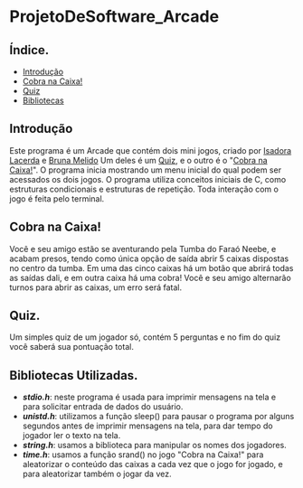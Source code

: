 # ProjetoDeSoftware_Arcade

## Índice.
* [Introdução](#Introdução)
* [Cobra na Caixa!](#Cobra-na-Caixa)
* [Quiz](#Quiz)
* [Bibliotecas](#Bibliotecas-Utilizadas)

## Introdução
Este programa é um Arcade que contém dois mini jogos, criado por [Isadora Lacerda](https://github.com/isa-lacerda) e [Bruna Melido](https://github.com/BrunaMelido) Um deles é um [Quiz](#Quiz), e o outro é o "[Cobra na Caixa!](#Cobra-na-Caixa)". O programa inicia mostrando um menu inicial do qual podem ser acessados os dois jogos. O programa utiliza conceitos iniciais de C, como estruturas condicionais e estruturas de repetição. Toda interação com o jogo é feita pelo terminal.
## Cobra na Caixa!
 Você e seu amigo estão se aventurando pela Tumba do Faraó Neebe, e acabam presos, tendo como única opção de saída abrir 5 caixas dispostas no centro da tumba.
 Em uma das cinco caixas há um botão que abrirá todas as saídas dali, e em outra caixa há uma cobra! Você e seu amigo alternarão turnos para abrir as caixas, um erro será fatal.

## Quiz.
 Um simples quiz de um jogador só, contém 5 perguntas e no fim do quiz você saberá sua pontuação total.
 
 ## Bibliotecas Utilizadas.
 * *__stdio.h__*: neste programa é usada para imprimir mensagens na tela e para solicitar entrada de dados do usuário.
 * *__unistd.h__*: utilizamos a função sleep() para pausar o programa por alguns segundos antes de imprimir mensagens na tela, para dar tempo do jogador ler o texto na tela.
 * *__string.h__*: usamos a biblioteca para manipular os nomes dos jogadores.
 * *__time.h__*: usamos a função srand() no jogo "Cobra na Caixa!" para aleatorizar o conteúdo das caixas a cada vez que o jogo for jogado, e para aleatorizar também o jogar da vez.
